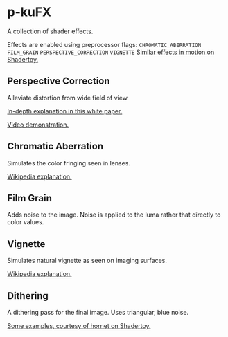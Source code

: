 # p-kuFX

A collection of shader effects.

Effects are enabled using preprocessor flags:
`CHROMATIC_ABERRATION`
`FILM_GRAIN`
`PERSPECTIVE_CORRECTION`
`VIGNETTE`
[Similar effects in motion on Shadertoy.](https://www.shadertoy.com/view/lXjBWK)

## Perspective Correction
Alleviate distortion from wide field of view.

[In-depth explanation in this white paper.](https://github.com/user-attachments/files/22053379/aMoreNaturalPerspective.pdf)

[Video demonstration.](https://youtu.be/FvE9wk0edbo)

## Chromatic Aberration
Simulates the color fringing seen in lenses.

[Wikipedia explanation.](https://en.wikipedia.org/wiki/Chromatic_aberration)

## Film Grain
Adds noise to the image. Noise is applied to the luma rather that directly to color values.

## Vignette
Simulates natural vignette as seen on imaging surfaces.

[Wikipedia explanation.](https://en.wikipedia.org/wiki/Vignetting#Natural_vignetting)

## Dithering
A dithering pass for the final image. Uses triangular, blue noise.

[Some examples, courtesy of hornet on Shadertoy.](https://www.shadertoy.com/view/WldSRf)
